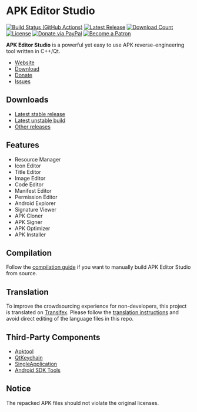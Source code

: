# APK Editor Studio

[![Build Status (GitHub Actions)](https://img.shields.io/github/workflow/status/kefir500/apk-editor-studio/Build)](https://github.com/kefir500/apk-editor-studio/actions/workflows/build.yml)
[![Latest Release](https://img.shields.io/github/release/kefir500/apk-editor-studio.svg?maxAge=86400)](https://github.com/kefir500/apk-editor-studio/releases/latest)
[![Download Count](https://img.shields.io/github/downloads/kefir500/apk-editor-studio/total?color=blue)](https://github.com/kefir500/apk-editor-studio/releases)
[![License](https://img.shields.io/github/license/kefir500/apk-editor-studio?color=blue)](https://raw.githubusercontent.com/kefir500/apk-editor-studio/master/LICENSE)
[![Donate via PayPal](https://img.shields.io/badge/donate-PayPal-orange.svg?logo=paypal)](https://paypal.me/kefir500)
[![Become a Patron](https://img.shields.io/badge/donate-Patreon-orange.svg?logo=patreon)](https://www.patreon.com/kefir500)

**APK Editor Studio** is a powerful yet easy to use APK reverse-engineering tool written in C++/Qt.

- [Website](https://qwertycube.com/apk-editor-studio/)
- [Download](https://qwertycube.com/apk-editor-studio/download/)
- [Donate](https://qwertycube.com/donate/)
- [Issues](https://github.com/kefir500/apk-editor-studio/issues)

## Downloads

- [Latest stable release](https://qwertycube.com/apk-editor-studio/download/)
- [Latest unstable build](https://github.com/kefir500/apk-editor-studio/releases/tag/development)
- [Other releases](https://github.com/kefir500/apk-editor-studio/releases)

## Features

- Resource Manager
- Icon Editor
- Title Editor
- Image Editor
- Code Editor
- Manifest Editor
- Permission Editor
- Android Explorer
- Signature Viewer
- APK Cloner
- APK Signer
- APK Optimizer
- APK Installer

## Compilation

Follow the [compilation guide](COMPILATION.md) if you want to manually build APK Editor Studio from source.

## Translation

To improve the crowdsourcing experience for non-developers, this project is translated
on [Transifex](https://www.transifex.com/qwertycube/apk-editor-studio/).
Please follow the [translation instructions](https://github.com/kefir500/apk-editor-studio/wiki/Translation-Guide)
and avoid direct editing of the language files in this repo.

## Third-Party Components

- [Apktool](https://github.com/iBotPeaches/Apktool)
- [QtKeychain](https://github.com/frankosterfeld/qtkeychain)
- [SingleApplication](https://github.com/itay-grudev/SingleApplication)
- [Android SDK Tools](https://android.googlesource.com)

## Notice

The repacked APK files should not violate the original licenses.
